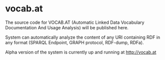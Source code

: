 vocab.at
========

The source code for VOCAB.AT (Automatic Linked Data Vocabulary Documentation And Usage Analysis) will be published here. 

System can automatically analyze the content of any URI containing RDF in any format (SPARQL Endpoint, GRAPH protocol, RDF-dump, RDFa).

Alpha version of the system is currently up and running at http://vocab.at
